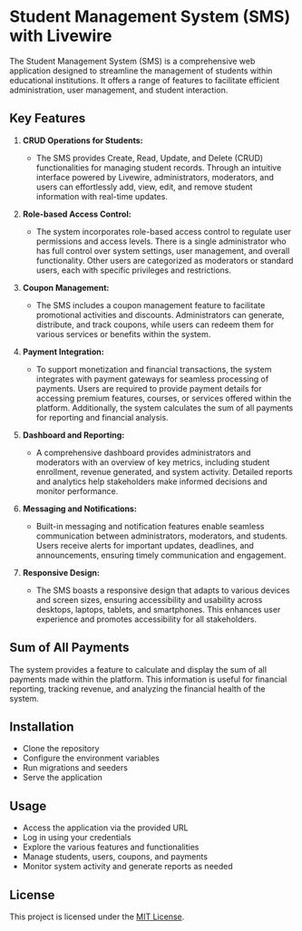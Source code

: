 # Student Management System (SMS) with Livewire

The Student Management System (SMS) is a comprehensive web application designed to streamline the management of students within educational institutions. It offers a range of features to facilitate efficient administration, user management, and student interaction.

## Key Features

1. **CRUD Operations for Students:** 
    - The SMS provides Create, Read, Update, and Delete (CRUD) functionalities for managing student records. Through an intuitive interface powered by Livewire, administrators, moderators, and users can effortlessly add, view, edit, and remove student information with real-time updates.

2. **Role-based Access Control:**
    - The system incorporates role-based access control to regulate user permissions and access levels. There is a single administrator who has full control over system settings, user management, and overall functionality. Other users are categorized as moderators or standard users, each with specific privileges and restrictions.

3. **Coupon Management:**
    - The SMS includes a coupon management feature to facilitate promotional activities and discounts. Administrators can generate, distribute, and track coupons, while users can redeem them for various services or benefits within the system.

4. **Payment Integration:**
    - To support monetization and financial transactions, the system integrates with payment gateways for seamless processing of payments. Users are required to provide payment details for accessing premium features, courses, or services offered within the platform. Additionally, the system calculates the sum of all payments for reporting and financial analysis.

5. **Dashboard and Reporting:**
    - A comprehensive dashboard provides administrators and moderators with an overview of key metrics, including student enrollment, revenue generated, and system activity. Detailed reports and analytics help stakeholders make informed decisions and monitor performance.

6. **Messaging and Notifications:**
    - Built-in messaging and notification features enable seamless communication between administrators, moderators, and students. Users receive alerts for important updates, deadlines, and announcements, ensuring timely communication and engagement.

7. **Responsive Design:**
    - The SMS boasts a responsive design that adapts to various devices and screen sizes, ensuring accessibility and usability across desktops, laptops, tablets, and smartphones. This enhances user experience and promotes accessibility for all stakeholders.

## Sum of All Payments

The system provides a feature to calculate and display the sum of all payments made within the platform. This information is useful for financial reporting, tracking revenue, and analyzing the financial health of the system.

## Installation

- Clone the repository
- Configure the environment variables
- Run migrations and seeders
- Serve the application

## Usage

- Access the application via the provided URL
- Log in using your credentials
- Explore the various features and functionalities
- Manage students, users, coupons, and payments
- Monitor system activity and generate reports as needed

## License

This project is licensed under the [MIT License](LICENSE).
